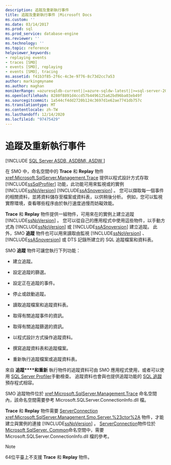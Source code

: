 ```yaml
---
description: 追蹤及重新執行事件
title: 追蹤及重新執行事件 |Microsoft Docs
ms.custom: ''
ms.date: 03/14/2017
ms.prod: sql
ms.prod_service: database-engine
ms.reviewer: ''
ms.technology: ''
ms.topic: reference
helpviewer_keywords:
- replaying events
- traces [SMO]
- events [SMO], replaying
- events [SMO], tracing
ms.assetid: f41b3f85-2f6c-4c3e-9776-8c73d2cc7a53
author: markingmyname
ms.author: maghan
monikerRange: =azuresqldb-current||=azure-sqldw-latest||>=sql-server-2016||>=sql-server-linux-2017||=azuresqldb-mi-current
ms.openlocfilehash: 8280f8891d4ccd57b4496125a62bd96ba03eb49f
ms.sourcegitcommit: 1a544cf4dd2720b124c3697d1e62ae7741db757c
ms.translationtype: MT
ms.contentlocale: zh-TW
ms.lasthandoff: 12/14/2020
ms.locfileid: "97475429"
---
```

# <a name="tracing-and-replaying-events"></a>追蹤及重新執行事件
[!INCLUDE [SQL Server ASDB, ASDBMI, ASDW ](../../../includes/applies-to-version/sql-asdb-asdbmi-asa.md)]

  在 SMO 中，命名空間中的 **Trace** 和 **Replay** 物件 <xref:Microsoft.SqlServer.Management.Trace> 提供以程式設計方式存取 [!INCLUDE[ssSqlProfiler](../../../includes/sssqlprofiler-md.md)] 功能，此功能可用來監視或的實例 [!INCLUDE[ssNoVersion](../../../includes/ssnoversion-md.md)] [!INCLUDE[ssASnoversion](../../../includes/ssasnoversion-md.md)] 。 您可以擷取每一個事件的相關資料，並將資料儲存至檔案或資料表，以供稍後分析。 例如，您可以監視實際環境，查看哪些程序由於執行速度過慢而妨礙效能。  
  
 **Trace** 和 **Replay** 物件提供一組物件，可用來在的實例上建立追蹤 [!INCLUDE[ssNoVersion](../../../includes/ssnoversion-md.md)] 。 您可以從自己的應用程式中使用這些物件，以手動方式為 [!INCLUDE[ssNoVersion](../../../includes/ssnoversion-md.md)] 或 [!INCLUDE[ssASnoversion](../../../includes/ssasnoversion-md.md)] 建立追蹤。 此外，SMO **追蹤** 物件也可以用來讀取由監視 [!INCLUDE[ssNoVersion](../../../includes/ssnoversion-md.md)] 、 [!INCLUDE[ssASnoversion](../../../includes/ssasnoversion-md.md)] 或 DTS 記錄所建立的 SQL 追蹤檔案和資料表。  
  
 SMO **追蹤** 物件可讓您執行下列功能：  
  
-   建立追蹤。  
  
-   設定追蹤的篩選。  
  
-   設定正在追蹤的事件。  
  
-   停止或啟動追蹤。  
  
-   讀取追蹤檔案和追蹤資料表。  
  
-   取得有關追蹤事件的資訊。  
  
-   取得有關追蹤篩選的資訊。  
  
-   以程式設計方式操作追蹤資料。  
  
-   撰寫追蹤資料表和追蹤檔案。  
  
-   重新執行追蹤檔案或追蹤資料表。  
  
 來自 **追蹤****和重新** 執行物件的追蹤資料可由 SMO 應用程式使用，或者可以使用 [SQL Server Profiler](../../../tools/sql-server-profiler/sql-server-profiler.md)手動檢查。 追蹤資料也會與也提供追蹤功能的 [SQL 追蹤](../../../relational-databases/sql-trace/sql-trace.md) 預存程式相容。  
  
 SMO 追蹤物件位於 <xref:Microsoft.SqlServer.Management.Trace> 命名空間內，該命名空間需要參考 Microsoft.SQLServer.ConnectionInfo.dll 檔。  
  
 **Trace** 和 **Replay** 物件需要 [ServerConnection](/previous-versions/sql/sql-server-2014/ms218641(v=sql.120)) <xref:Microsoft.SqlServer.Management.Smo.Server.%23ctor%2A> 物件，才能建立與實例的連接 [!INCLUDE[ssNoVersion](../../../includes/ssnoversion-md.md)] 。 [ServerConnection](/previous-versions/sql/sql-server-2014/ms218641(v=sql.120))物件位於[Microsoft SqlServer. Common](/previous-versions/sql/sql-server-2014/ms212673(v=sql.120))命名空間中，需要 Microsoft.SQLServer.ConnectionInfo.dll 檔的參考。  
  
> [!NOTE]  
>  64位平臺上不支援 **Trace** 和 **Replay** 物件。  
  
